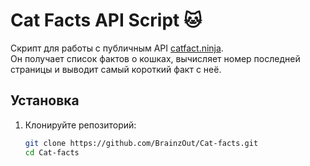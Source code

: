 # Cat Facts API Script 🐱

Скрипт для работы с публичным API [catfact.ninja](https://catfact.ninja/).  
Он получает список фактов о кошках, вычисляет номер последней страницы и выводит самый короткий факт с неё.

## Установка

1. Клонируйте репозиторий:
   ```bash
   git clone https://github.com/BrainzOut/Cat-facts.git
   cd Cat-facts
